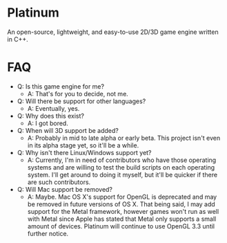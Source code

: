# Platinum
An open-source, lightweight, and easy-to-use 2D/3D game engine written in C++.

# FAQ
- Q: Is this game engine for me?
	- A: That's for you to decide, not me.
- Q: Will there be support for other languages?
	- A: Eventually, yes.
- Q: Why does this exist?
	- A: I got bored.
- Q: When will 3D support be added?
	- A: Probably in mid to late alpha or early beta. This project isn't even in its alpha stage yet, so it'll be a while.
- Q: Why isn't there Linux/Windows support yet?
	- A: Currently, I'm in need of contributors who have those operating systems and are willing to test the build scripts on each operating system. I'll get around to doing it myself, but it'll be quicker if there are such contributors.
- Q: Will Mac support be removed?
	- A: Maybe. Mac OS X's support for OpenGL is deprecated and may be removed in future versions of OS X. That being said, I may add support for the Metal framework, however games won't run as well with Metal since Apple has stated that Metal only supports a small amount of devices. Platinum will continue to use OpenGL 3.3 until further notice.
